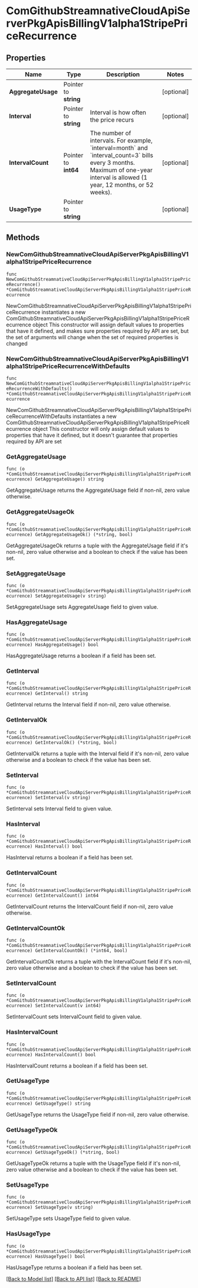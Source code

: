 # ComGithubStreamnativeCloudApiServerPkgApisBillingV1alpha1StripePriceRecurrence

## Properties

Name | Type | Description | Notes
------------ | ------------- | ------------- | -------------
**AggregateUsage** | Pointer to **string** |  | [optional] 
**Interval** | Pointer to **string** | Interval is how often the price recurs | [optional] 
**IntervalCount** | Pointer to **int64** | The number of intervals. For example, &#x60;interval&#x3D;month&#x60; and &#x60;interval_count&#x3D;3&#x60; bills every 3 months. Maximum of one-year interval is allowed (1 year, 12 months, or 52 weeks). | [optional] 
**UsageType** | Pointer to **string** |  | [optional] 

## Methods

### NewComGithubStreamnativeCloudApiServerPkgApisBillingV1alpha1StripePriceRecurrence

`func NewComGithubStreamnativeCloudApiServerPkgApisBillingV1alpha1StripePriceRecurrence() *ComGithubStreamnativeCloudApiServerPkgApisBillingV1alpha1StripePriceRecurrence`

NewComGithubStreamnativeCloudApiServerPkgApisBillingV1alpha1StripePriceRecurrence instantiates a new ComGithubStreamnativeCloudApiServerPkgApisBillingV1alpha1StripePriceRecurrence object
This constructor will assign default values to properties that have it defined,
and makes sure properties required by API are set, but the set of arguments
will change when the set of required properties is changed

### NewComGithubStreamnativeCloudApiServerPkgApisBillingV1alpha1StripePriceRecurrenceWithDefaults

`func NewComGithubStreamnativeCloudApiServerPkgApisBillingV1alpha1StripePriceRecurrenceWithDefaults() *ComGithubStreamnativeCloudApiServerPkgApisBillingV1alpha1StripePriceRecurrence`

NewComGithubStreamnativeCloudApiServerPkgApisBillingV1alpha1StripePriceRecurrenceWithDefaults instantiates a new ComGithubStreamnativeCloudApiServerPkgApisBillingV1alpha1StripePriceRecurrence object
This constructor will only assign default values to properties that have it defined,
but it doesn't guarantee that properties required by API are set

### GetAggregateUsage

`func (o *ComGithubStreamnativeCloudApiServerPkgApisBillingV1alpha1StripePriceRecurrence) GetAggregateUsage() string`

GetAggregateUsage returns the AggregateUsage field if non-nil, zero value otherwise.

### GetAggregateUsageOk

`func (o *ComGithubStreamnativeCloudApiServerPkgApisBillingV1alpha1StripePriceRecurrence) GetAggregateUsageOk() (*string, bool)`

GetAggregateUsageOk returns a tuple with the AggregateUsage field if it's non-nil, zero value otherwise
and a boolean to check if the value has been set.

### SetAggregateUsage

`func (o *ComGithubStreamnativeCloudApiServerPkgApisBillingV1alpha1StripePriceRecurrence) SetAggregateUsage(v string)`

SetAggregateUsage sets AggregateUsage field to given value.

### HasAggregateUsage

`func (o *ComGithubStreamnativeCloudApiServerPkgApisBillingV1alpha1StripePriceRecurrence) HasAggregateUsage() bool`

HasAggregateUsage returns a boolean if a field has been set.

### GetInterval

`func (o *ComGithubStreamnativeCloudApiServerPkgApisBillingV1alpha1StripePriceRecurrence) GetInterval() string`

GetInterval returns the Interval field if non-nil, zero value otherwise.

### GetIntervalOk

`func (o *ComGithubStreamnativeCloudApiServerPkgApisBillingV1alpha1StripePriceRecurrence) GetIntervalOk() (*string, bool)`

GetIntervalOk returns a tuple with the Interval field if it's non-nil, zero value otherwise
and a boolean to check if the value has been set.

### SetInterval

`func (o *ComGithubStreamnativeCloudApiServerPkgApisBillingV1alpha1StripePriceRecurrence) SetInterval(v string)`

SetInterval sets Interval field to given value.

### HasInterval

`func (o *ComGithubStreamnativeCloudApiServerPkgApisBillingV1alpha1StripePriceRecurrence) HasInterval() bool`

HasInterval returns a boolean if a field has been set.

### GetIntervalCount

`func (o *ComGithubStreamnativeCloudApiServerPkgApisBillingV1alpha1StripePriceRecurrence) GetIntervalCount() int64`

GetIntervalCount returns the IntervalCount field if non-nil, zero value otherwise.

### GetIntervalCountOk

`func (o *ComGithubStreamnativeCloudApiServerPkgApisBillingV1alpha1StripePriceRecurrence) GetIntervalCountOk() (*int64, bool)`

GetIntervalCountOk returns a tuple with the IntervalCount field if it's non-nil, zero value otherwise
and a boolean to check if the value has been set.

### SetIntervalCount

`func (o *ComGithubStreamnativeCloudApiServerPkgApisBillingV1alpha1StripePriceRecurrence) SetIntervalCount(v int64)`

SetIntervalCount sets IntervalCount field to given value.

### HasIntervalCount

`func (o *ComGithubStreamnativeCloudApiServerPkgApisBillingV1alpha1StripePriceRecurrence) HasIntervalCount() bool`

HasIntervalCount returns a boolean if a field has been set.

### GetUsageType

`func (o *ComGithubStreamnativeCloudApiServerPkgApisBillingV1alpha1StripePriceRecurrence) GetUsageType() string`

GetUsageType returns the UsageType field if non-nil, zero value otherwise.

### GetUsageTypeOk

`func (o *ComGithubStreamnativeCloudApiServerPkgApisBillingV1alpha1StripePriceRecurrence) GetUsageTypeOk() (*string, bool)`

GetUsageTypeOk returns a tuple with the UsageType field if it's non-nil, zero value otherwise
and a boolean to check if the value has been set.

### SetUsageType

`func (o *ComGithubStreamnativeCloudApiServerPkgApisBillingV1alpha1StripePriceRecurrence) SetUsageType(v string)`

SetUsageType sets UsageType field to given value.

### HasUsageType

`func (o *ComGithubStreamnativeCloudApiServerPkgApisBillingV1alpha1StripePriceRecurrence) HasUsageType() bool`

HasUsageType returns a boolean if a field has been set.


[[Back to Model list]](../README.md#documentation-for-models) [[Back to API list]](../README.md#documentation-for-api-endpoints) [[Back to README]](../README.md)


